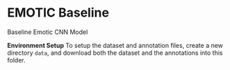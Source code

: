 # EMOTIC Baseline
Baseline Emotic CNN Model

**Environment Setup**
To setup the dataset and annotation files, create a new directory `data`, and download both the dataset and the annotations into this folder.

